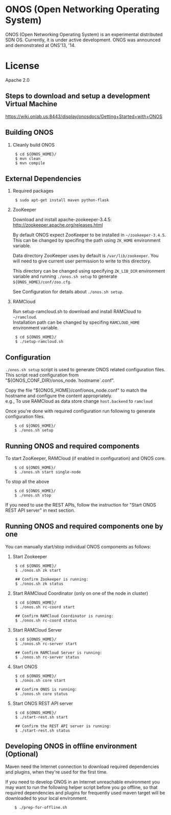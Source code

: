 ONOS (Open Networking Operating System)
=======================================

ONOS (Open Networking Operating System) is an experimental distributed
SDN OS. Currently, it is under active development. ONOS was announced
and demonstrated at ONS'13, '14.

License
=======
Apache 2.0


Steps to download and setup a development Virtual Machine
---------------------------------------------------------

https://wiki.onlab.us:8443/display/onosdocs/Getting+Started+with+ONOS

Building ONOS
-------------

1. Cleanly build ONOS

        $ cd ${ONOS_HOME}/
        $ mvn clean
        $ mvn compile

External Dependencies
---------------------
1. Required packages

        $ sudo apt-get install maven python-flask

2. ZooKeeper

    Download and install apache-zookeeper-3.4.5:
    http://zookeeper.apache.org/releases.html
    
    By default ONOS expect ZooKeeper to be installed in `~/zookeeper-3.4.5`.  
    This can be changed by specifing the path using `ZK_HOME` environment variable.
    
    Data directory ZooKeeper uses by default is `/var/lib/zookeeper`.
    You will need to give current user permission to write to this directory.
    
    This directory can be changed using specifying `ZK_LIB_DIR` environment variable and 
    running `./onos.sh setup` to generate `${ONOS_HOME}/conf/zoo.cfg`.
    
    See Configuration for details about `./onos.sh setup`.

3. RAMCloud

    Run setup-ramcloud.sh to download and install RAMCloud to `~/ramcloud`.  
    Installation path can be changed by specifing `RAMCLOUD_HOME` environment variable.

        $ cd ${ONOS_HOME}/
        $ ./setup-ramcloud.sh
    
Configuration
-------------
`./onos.sh setup` script is used to generate ONOS related configuration files.
This script read configuration from "${ONOS_CONF_DIR}/onos_node.\`hostname\`.conf".

Copy the file "${ONOS_HOME}/conf/onos_node.conf" to match the hostname and configure 
the content appropriately.  
 e.g., To use RAMCloud as data store change `host.backend` to `ramcloud`

Once you're done with required configuration run following to generate configuration files.

        $ cd ${ONOS_HOME}/
        $ ./onos.sh setup


Running ONOS and required components
------------------------------------
To start ZooKeeper, RAMCloud (if enabled in configuration) and ONOS core.

        $ cd ${ONOS_HOME}/
        $ ./onos.sh start single-node

To stop all the above

        $ cd ${ONOS_HOME}/
        $ ./onos.sh stop

If you need to use the REST APIs, follow the instruction for
"Start ONOS REST API server" in next section.

Running ONOS and required components one by one
-----------------------------------------------
You can manually start/stop individual ONOS components as follows:

1. Start Zookeeper

        $ cd ${ONOS_HOME}/
        $ ./onos.sh zk start

        ## Confirm Zookeeper is running:
        $ ./onos.sh zk status

2. Start RAMCloud Coordinator (only on one of the node in cluster)

        $ cd ${ONOS_HOME}/
        $ ./onos.sh rc-coord start

        ## Confirm RAMCloud Coordinator is running:
        $ ./onos.sh rc-coord status

3. Start RAMCloud Server

        $ cd ${ONOS_HOME}/
        $ ./onos.sh rc-server start

        ## Confirm RAMCloud Server is running:
        $ ./onos.sh rc-server status

4. Start ONOS

        $ cd ${ONOS_HOME}/
        $ ./onos.sh core start

        ## Confirm ONOS is running:
        $ ./onos.sh core status

5. Start ONOS REST API server

        $ cd ${ONOS_HOME}/
        $ ./start-rest.sh start

        ## Confirm the REST API server is running:
        $ ./start-rest.sh status


Developing ONOS in offline environment (Optional)
---------------------------------------------------------------------------

Maven need the Internet connection to download required dependencies and plugins,
when they're used for the first time.

If you need to develop ONOS in an Internet unreachable environment
you may want to run the following helper script before you go offline,
so that required dependencies and plugins for frequently used maven target will be
downloaded to your local environment.

        $ ./prep-for-offline.sh
